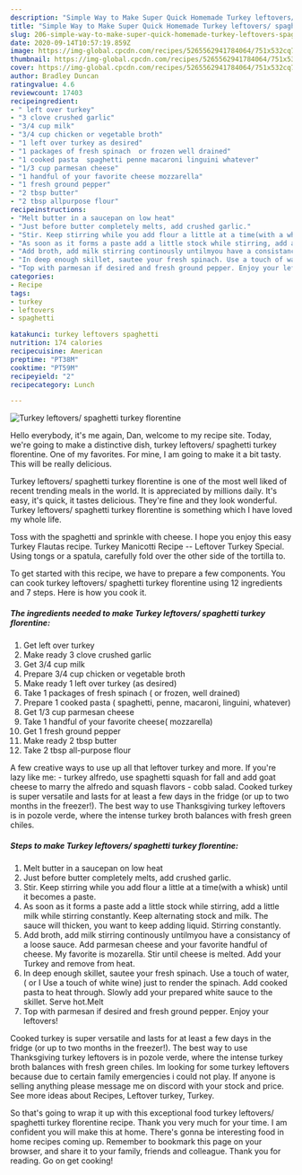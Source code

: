 ```yaml
---
description: "Simple Way to Make Super Quick Homemade Turkey leftovers/ spaghetti turkey florentine"
title: "Simple Way to Make Super Quick Homemade Turkey leftovers/ spaghetti turkey florentine"
slug: 206-simple-way-to-make-super-quick-homemade-turkey-leftovers-spaghetti-turkey-florentine
date: 2020-09-14T10:57:19.859Z
image: https://img-global.cpcdn.com/recipes/5265562941784064/751x532cq70/turkey-leftovers-spaghetti-turkey-florentine-recipe-main-photo.jpg
thumbnail: https://img-global.cpcdn.com/recipes/5265562941784064/751x532cq70/turkey-leftovers-spaghetti-turkey-florentine-recipe-main-photo.jpg
cover: https://img-global.cpcdn.com/recipes/5265562941784064/751x532cq70/turkey-leftovers-spaghetti-turkey-florentine-recipe-main-photo.jpg
author: Bradley Duncan
ratingvalue: 4.6
reviewcount: 17403
recipeingredient:
- " left over turkey"
- "3 clove crushed garlic"
- "3/4 cup milk"
- "3/4 cup chicken or vegetable broth"
- "1 left over turkey as desired"
- "1 packages of fresh spinach  or frozen well drained"
- "1 cooked pasta  spaghetti penne macaroni linguini whatever"
- "1/3 cup parmesan cheese"
- "1 handful of your favorite cheese mozzarella"
- "1 fresh ground pepper"
- "2 tbsp butter"
- "2 tbsp allpurpose flour"
recipeinstructions:
- "Melt butter in a saucepan on low heat"
- "Just before butter completely melts, add crushed garlic."
- "Stir. Keep stirring while you add flour a little at a time(with a whisk) until it becomes a paste."
- "As soon as it forms a paste add a little stock while stirring, add a little milk while stirring constantly.  Keep alternating stock and milk. The sauce will thicken, you want to keep adding liquid. Stirring constantly."
- "Add broth, add milk stirring continously untilmyou have a consistancy of a loose sauce. Add parmesan cheese and your favorite handful of cheese. My favorite is mozarella. Stir until cheese is melted. Add your Turkey and remove from heat."
- "In deep enough skillet, sautee your fresh spinach. Use a touch of water, ( or I  Use a touch of white wine) just to render the spinach. Add cooked pasta to heat through. Slowly add your prepared white sauce to the skillet. Serve hot.Melt"
- "Top with parmesan if desired and fresh ground pepper. Enjoy your leftovers!"
categories:
- Recipe
tags:
- turkey
- leftovers
- spaghetti

katakunci: turkey leftovers spaghetti 
nutrition: 174 calories
recipecuisine: American
preptime: "PT38M"
cooktime: "PT59M"
recipeyield: "2"
recipecategory: Lunch

---
```



![Turkey leftovers/ spaghetti turkey florentine](https://img-global.cpcdn.com/recipes/5265562941784064/751x532cq70/turkey-leftovers-spaghetti-turkey-florentine-recipe-main-photo.jpg)

Hello everybody, it's me again, Dan, welcome to my recipe site. Today, we're going to make a distinctive dish, turkey leftovers/ spaghetti turkey florentine. One of my favorites. For mine, I am going to make it a bit tasty. This will be really delicious.

Turkey leftovers/ spaghetti turkey florentine is one of the most well liked of recent trending meals in the world. It is appreciated by millions daily. It's easy, it's quick, it tastes delicious. They're fine and they look wonderful. Turkey leftovers/ spaghetti turkey florentine is something which I have loved my whole life.

Toss with the spaghetti and sprinkle with cheese. I hope you enjoy this easy Turkey Flautas recipe. Turkey Manicotti Recipe -- Leftover Turkey Special. Using tongs or a spatula, carefully fold over the other side of the tortilla to.


To get started with this recipe, we have to prepare a few components. You can cook turkey leftovers/ spaghetti turkey florentine using 12 ingredients and 7 steps. Here is how you cook it.

<!--inarticleads1-->

##### The ingredients needed to make Turkey leftovers/ spaghetti turkey florentine:

1. Get  left over turkey
1. Make ready 3 clove crushed garlic
1. Get 3/4 cup milk
1. Prepare 3/4 cup chicken or vegetable broth
1. Make ready 1 left over turkey (as desired)
1. Take 1 packages of fresh spinach ( or frozen, well drained)
1. Prepare 1 cooked pasta ( spaghetti, penne, macaroni, linguini, whatever)
1. Get 1/3 cup parmesan cheese
1. Take 1 handful of your favorite cheese( mozzarella)
1. Get 1 fresh ground pepper
1. Make ready 2 tbsp butter
1. Take 2 tbsp all-purpose flour


A few creative ways to use up all that leftover turkey and more. If you&#39;re lazy like me: - turkey alfredo, use spaghetti squash for fall and add goat cheese to marry the alfredo and squash flavors - cobb salad. Cooked turkey is super versatile and lasts for at least a few days in the fridge (or up to two months in the freezer!). The best way to use Thanksgiving turkey leftovers is in pozole verde, where the intense turkey broth balances with fresh green chiles. 

<!--inarticleads2-->

##### Steps to make Turkey leftovers/ spaghetti turkey florentine:

1. Melt butter in a saucepan on low heat
1. Just before butter completely melts, add crushed garlic.
1. Stir. Keep stirring while you add flour a little at a time(with a whisk) until it becomes a paste.
1. As soon as it forms a paste add a little stock while stirring, add a little milk while stirring constantly.  Keep alternating stock and milk. The sauce will thicken, you want to keep adding liquid. Stirring constantly.
1. Add broth, add milk stirring continously untilmyou have a consistancy of a loose sauce. Add parmesan cheese and your favorite handful of cheese. My favorite is mozarella. Stir until cheese is melted. Add your Turkey and remove from heat.
1. In deep enough skillet, sautee your fresh spinach. Use a touch of water, ( or I  Use a touch of white wine) just to render the spinach. Add cooked pasta to heat through. Slowly add your prepared white sauce to the skillet. Serve hot.Melt
1. Top with parmesan if desired and fresh ground pepper. Enjoy your leftovers!


Cooked turkey is super versatile and lasts for at least a few days in the fridge (or up to two months in the freezer!). The best way to use Thanksgiving turkey leftovers is in pozole verde, where the intense turkey broth balances with fresh green chiles. Im looking for some turkey leftovers because due to certain family emergencies i could not play. If anyone is selling anything please message me on discord with your stock and price. See more ideas about Recipes, Leftover turkey, Turkey. 

So that's going to wrap it up with this exceptional food turkey leftovers/ spaghetti turkey florentine recipe. Thank you very much for your time. I am confident you will make this at home. There's gonna be interesting food in home recipes coming up. Remember to bookmark this page on your browser, and share it to your family, friends and colleague. Thank you for reading. Go on get cooking!
